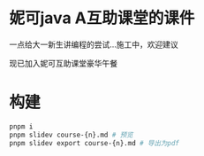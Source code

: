 # 妮可java A互助课堂的课件

一点给大一新生讲编程的尝试...施工中，欢迎建议

现已加入妮可互助课堂豪华午餐

# 构建
``` bash
pnpm i
pnpm slidev course-{n}.md # 预览
pnpm slidev export course-{n}.md # 导出为pdf
```
